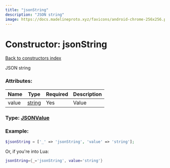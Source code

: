 ```yaml
---
title: "jsonString"
description: "JSON string"
image: https://docs.madelineproto.xyz/favicons/android-chrome-256x256.png
---
```

# Constructor: jsonString  
[Back to constructors index](index.md)



JSON string

### Attributes:

| Name     |    Type       | Required | Description |
|----------|---------------|----------|-------------|
|value|[string](../types/string.md) | Yes|Value|



### Type: [JSONValue](../types/JSONValue.md)


### Example:

```php
$jsonString = ['_' => 'jsonString', 'value' => 'string'];
```  


Or, if you're into Lua:

```lua
jsonString={_='jsonString', value='string'}

```


